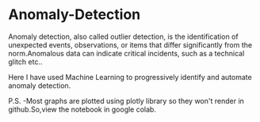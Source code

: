 # Anomaly-Detection

Anomaly detection, also called outlier detection, is the identification of unexpected events, observations, or items that differ significantly from the norm.Anomalous data can indicate critical incidents, such as a technical glitch etc..

Here I have used Machine Learning to progressively identify and automate anomaly detection.

P.S. -Most graphs are plotted using plotly library so they won't render in github.So,view the notebook in google colab.
